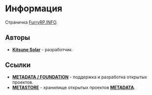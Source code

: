 # Информация

Страничка [FurryRP.INFO](https://furryrp.info/).

## Авторы

- [**Kitsune Solar**](https://kitsune.solar/) - разработчик.

## Ссылки

- [**METADATA / FOUNDATION**](https://metadata.foundation/) - поддержка и разработка открытых проектов.
- [**METASTORE**](https://metastore.pro/) - хранилище открытых проектов [**METADATA**](https://metadata.foundation/).
